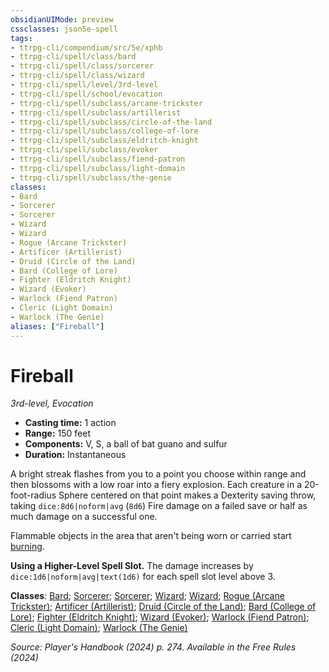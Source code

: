 ```yaml
---
obsidianUIMode: preview
cssclasses: json5e-spell
tags:
- ttrpg-cli/compendium/src/5e/xphb
- ttrpg-cli/spell/class/bard
- ttrpg-cli/spell/class/sorcerer
- ttrpg-cli/spell/class/wizard
- ttrpg-cli/spell/level/3rd-level
- ttrpg-cli/spell/school/evocation
- ttrpg-cli/spell/subclass/arcane-trickster
- ttrpg-cli/spell/subclass/artillerist
- ttrpg-cli/spell/subclass/circle-of-the-land
- ttrpg-cli/spell/subclass/college-of-lore
- ttrpg-cli/spell/subclass/eldritch-knight
- ttrpg-cli/spell/subclass/evoker
- ttrpg-cli/spell/subclass/fiend-patron
- ttrpg-cli/spell/subclass/light-domain
- ttrpg-cli/spell/subclass/the-genie
classes:
- Bard
- Sorcerer
- Sorcerer
- Wizard
- Wizard
- Rogue (Arcane Trickster)
- Artificer (Artillerist)
- Druid (Circle of the Land)
- Bard (College of Lore)
- Fighter (Eldritch Knight)
- Wizard (Evoker)
- Warlock (Fiend Patron)
- Cleric (Light Domain)
- Warlock (The Genie)
aliases: ["Fireball"]
---
```

# Fireball
*3rd-level, Evocation*  

- **Casting time:** 1 action
- **Range:** 150 feet
- **Components:** V, S, a ball of bat guano and sulfur
- **Duration:** Instantaneous

A bright streak flashes from you to a point you choose within range and then blossoms with a low roar into a fiery explosion. Each creature in a 20-foot-radius Sphere centered on that point makes a Dexterity saving throw, taking `dice:8d6|noform|avg` (`8d6`) Fire damage on a failed save or half as much damage on a successful one.

Flammable objects in the area that aren't being worn or carried start [burning](3-Compendium/traps-hazards/burning-xphb.md).

**Using a Higher-Level Spell Slot.** The damage increases by `dice:1d6|noform|avg|text(1d6)` for each spell slot level above 3.

**Classes**: [Bard](list-spells-classes-bard); [Sorcerer](list-spells-classes-sorcerer); [Sorcerer](list-spells-classes-sorcerer); [Wizard](list-spells-classes-wizard); [Wizard](list-spells-classes-wizard); [Rogue (Arcane Trickster)](list-spells-classes-rogue-xphb-arcane-trickster-xphb); [Artificer (Artillerist)](list-spells-classes-artificer-artillerist-tce); [Druid (Circle of the Land)](list-spells-classes-druid-xphb-circle-of-the-land-xphb); [Bard (College of Lore)](list-spells-classes-bard-xphb-college-of-lore-xphb); [Fighter (Eldritch Knight)](list-spells-classes-fighter-xphb-eldritch-knight-xphb); [Wizard (Evoker)](list-spells-classes-wizard-xphb-evoker-xphb); [Warlock (Fiend Patron)](list-spells-classes-warlock-xphb-fiend-patron-xphb); [Cleric (Light Domain)](list-spells-classes-cleric-xphb-light-domain-xphb); [Warlock (The Genie)](list-spells-classes-warlock-xphb-the-genie-tce)

*Source: Player's Handbook (2024) p. 274. Available in the Free Rules (2024)*